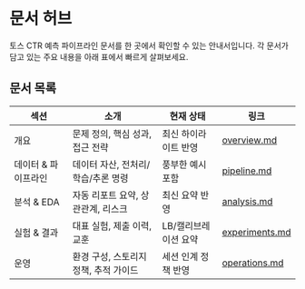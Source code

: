 # 문서 허브

토스 CTR 예측 파이프라인 문서를 한 곳에서 확인할 수 있는 안내서입니다. 각 문서가 담고 있는 주요 내용을 아래 표에서 빠르게 살펴보세요.

## 문서 목록
| 섹션 | 소개 | 현재 상태 | 링크 |
| --- | --- | --- | --- |
| 개요 | 문제 정의, 핵심 성과, 접근 전략 | 최신 하이라이트 반영 | [overview.md](overview.md) |
| 데이터 & 파이프라인 | 데이터 자산, 전처리/학습/추론 명령 | 풍부한 예시 포함 | [pipeline.md](pipeline.md) |
| 분석 & EDA | 자동 리포트 요약, 상관관계, 리스크 | 최신 요약 반영 | [analysis.md](analysis.md) |
| 실험 & 결과 | 대표 실험, 제출 이력, 교훈 | LB/캘리브레이션 요약 | [experiments.md](experiments.md) |
| 운영 | 환경 구성, 스토리지 정책, 추적 가이드 | 세션 인계 정책 반영 | [operations.md](operations.md) |
